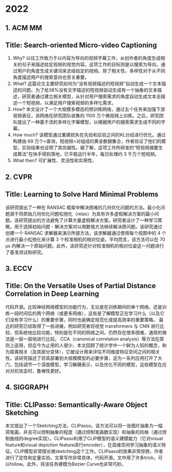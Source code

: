 # 2022
## 1. ACM MM
## Title: Search-oriented Micro-video Captioning
1. Why? 以往工作致力于以内容为导向的视频字幕工作，从创作者的角度生成相关的句子来描述给定视频的视觉内容。这项工作的目标则是以搜索为导向，通过用户的角度生成关键词来总结给定的视频。除了相关性，多样性对于从不同角度描述用户的搜索意向也至关重要。
2. What? 这篇论文主要研究如何为“没有视频描述的短视频”自动生成一个文本描述的问题。为了给38%没有文字描述的短视频自动生成有一个抽象的文本描述，研究者通过建立相关模型，从针对用户搜索需求的角度自动生成文本去描述一个短视频，以满足用户搜索视频的多样化需求。
3. How? 本文设计了一个大规模多模态的预训练网络，通过五个任务来加强下游视频表征，该网络在研究团队收集的 1100 万个微视频上训练。之后，研究团队提出了一种基于流的多样化字幕模型，以根据用户的搜索需求生成不同的字幕。
4. How much? 该模型通过重建损失在先验和后验之间的KL分歧进行优化。通过构建由 69 万个<查询，短视频>对组成的黄金数据集合，作者验证了他们的模型，实验结果也证明了其优越性。据了解，这项工作所研发的“短视频摘要生成算法”在快手得到落地，已平稳运行半年，每日处理约 3 千万个短视频。
5. What then? 可扩展性、灵活性和实用性。
## 2. CVPR
## Title: Learning to Solve Hard Minimal Problems
该研究提出了一种在 RANSAC 框架中解决困难的几何优化问题的方法。最小化问题源于将原始几何优化问题松弛化（relax）为具有许多虚假解决方案的最小问题。该研究提出的方法避免了计算大量虚假解决方案。研究者设计了一种学习策略，用于选择初始问题 - 解决方案对以用数值方法继续解决原问题。该研究通过创建一个 RANSAC 求解器来演示所提方法，该求解器通过使用每个视图中的 4 个点进行最小松弛化来计算 3 个校准相机的相对位姿。平均而言，该方法可以在 70 μs 内解决一个原始问题。此外，该研究还针对校准相机的相对位姿这一问题进行了基准测试和研究。
## 3. ECCV
## Title: On the Versatile Uses of Partial Distance Correlation in Deep Learning
代码开源。比较神经网络模型的功能行为，无论是在训练期间的单个网络，还是训练一段时间后的两个网络（或更多网络），这些是了解模型正在学习什么（以及它们没有学习什么）的重要步骤，同时也是确定规范化或提高效率的重要策略。
最近的研究已经取得了一些进展，例如研究者将视觉 transformers 与 CNN 进行比较，但系统地比较功能，特别是在不同的网络之间，仍然存在很多困难，通常的做法是一层一层地进行比较。
CCA（canonical correlation analysis）等方法在原则上适用，但迄今为止用的人很少。本文回顾了统计学中一个鲜为人知的概念，称为距离相关（及其部分变体），它被设计用来评估不同维度特征空间之间的相关性。该研究描述了将其部署到大规模模型的必要步骤，这为一系列应用打开了大门，包括调节一个深度模型，学习解耦表示，以及优化不同的模型，这些模型在应对对抗攻击时，鲁棒性更好。
## 4. SIGGRAPH
## Title: CLIPasso: Semantically-Aware Object Sketching
本文提出了一个Sketching方法，CLIPasso。该方法可以将一张图片抽象为一幅简笔画，并且可以控制抽象的程度（通过控制笔画数实现）和抽象的风格（通过控制曲线的degree实现）。CLIPasso利用了CLIP模型的语义建模能力（它对visual feature和visual depiction feature进行encoder），在高维空间学习抽象的语义特征。CLIP模型非常擅长做sketching这个工作。CLIPaaso的效果非常惊艳，作者进行了定性和定量实验。文章写作非常具体，代码开源。文中用了许多trick，可以follow。此外，将该任务建模为Bezier Curve也非常巧妙。